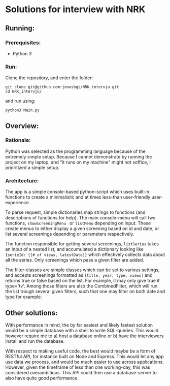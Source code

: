 # Solutions for interview with NRK
## Running:
### Prerequisites: 
 - Python 3 

### Run:
Clone the repository, and enter the folder:
```
git clone git@github.com:jonasbgi/NRK_intervju.git
cd NRK_intervju/
``` 
and run using:
```
python3 Main.py
```

## Overview:
### Rationale: 
Python was selected as the programming language because of the extremely simple setup. Because I cannot demonstrate by running the project on my laptop, and "it runs on my machine" might not soffice, I prioritized a simple setup.

### Architecture: 
The app is a simple console-based python-script which uses built-in functions to create a minimalisitc and at times less-than user-friendly user-experience. 

To parse request, simple dictionaries map strings to functions (and descriptions of functions for help). 
The main console-menu will call two functions, ```showScreeningMenu ``` or ```listMenu``` depending on input. These create menus to either display a given screening based on id and date, or list several screenings depending or parameters respectively. 

The function responsible for getting several screenings, ```listSeries``` takes an input of a nested list, and accumulated a dictionary looking like ```{serieId: {[# of views, latestDate]}``` which effectively collects data about all the series. Only screenings which pass a given filter are added. 

The filter-classes are simple classes which can be set to various settings, and accepts screenings formatted as ```[title, year, type, views]``` and returns true or false based on the list. For example, it may only give true if type='tv'. Among those filters are also the CombinedFilter, which will run the list trough several given filters, such that one may filter on both date and type for example. 

## Other solutions: 
With performance in mind, the by far easiest and likely fastest solution would be a simple database with a shell to write SQL-queries. This would however require me to a) host a database online or b) have the interviewers install and run the database. 

With respect to making useful code, the best would maybe be a form of RESTful API, for instance built on Node and Express. This would let any app use data we process, and would be much easier to use across applications. However, given the timeframe of less than one working-day, this was considered overambitious. This API could then use a database-server to also have quite good performance. 

